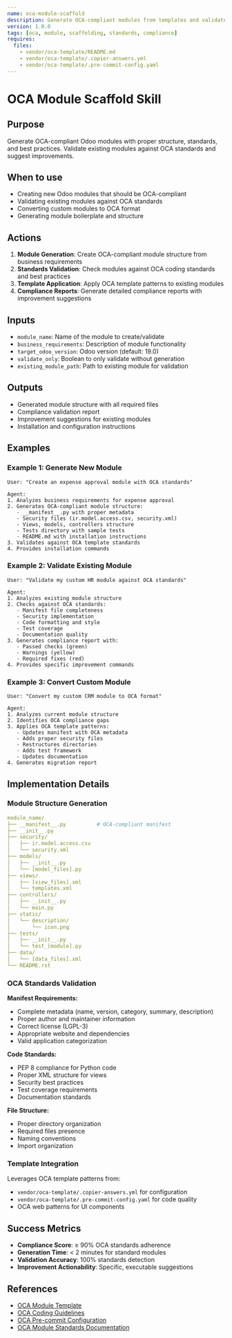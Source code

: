 ```yaml
---
name: oca-module-scaffold
description: Generate OCA-compliant modules from templates and validate against OCA standards
version: 1.0.0
tags: [oca, module, scaffolding, standards, compliance]
requires:
  files:
    - vendor/oca-template/README.md
    - vendor/oca-template/.copier-answers.yml
    - vendor/oca-template/.pre-commit-config.yaml
---
```


# OCA Module Scaffold Skill

## Purpose

Generate OCA-compliant Odoo modules with proper structure, standards, and best practices. Validate existing modules against OCA standards and suggest improvements.

## When to use

- Creating new Odoo modules that should be OCA-compliant
- Validating existing modules against OCA standards
- Converting custom modules to OCA format
- Generating module boilerplate and structure

## Actions

1. **Module Generation**: Create OCA-compliant module structure from business requirements
2. **Standards Validation**: Check modules against OCA coding standards and best practices
3. **Template Application**: Apply OCA template patterns to existing modules
4. **Compliance Reports**: Generate detailed compliance reports with improvement suggestions

## Inputs

- `module_name`: Name of the module to create/validate
- `business_requirements`: Description of module functionality
- `target_odoo_version`: Odoo version (default: 19.0)
- `validate_only`: Boolean to only validate without generation
- `existing_module_path`: Path to existing module for validation

## Outputs

- Generated module structure with all required files
- Compliance validation report
- Improvement suggestions for existing modules
- Installation and configuration instructions

## Examples

### Example 1: Generate New Module
```
User: "Create an expense approval module with OCA standards"

Agent:
1. Analyzes business requirements for expense approval
2. Generates OCA-compliant module structure:
   - __manifest__.py with proper metadata
   - Security files (ir.model.access.csv, security.xml)
   - Views, models, controllers structure
   - Tests directory with sample tests
   - README.md with installation instructions
3. Validates against OCA template standards
4. Provides installation commands
```

### Example 2: Validate Existing Module
```
User: "Validate my custom HR module against OCA standards"

Agent:
1. Analyzes existing module structure
2. Checks against OCA standards:
   - Manifest file completeness
   - Security implementation
   - Code formatting and style
   - Test coverage
   - Documentation quality
3. Generates compliance report with:
   - Passed checks (green)
   - Warnings (yellow)
   - Required fixes (red)
4. Provides specific improvement commands
```

### Example 3: Convert Custom Module
```
User: "Convert my custom CRM module to OCA format"

Agent:
1. Analyzes current module structure
2. Identifies OCA compliance gaps
3. Applies OCA template patterns:
   - Updates manifest with OCA metadata
   - Adds proper security files
   - Restructures directories
   - Adds test framework
   - Updates documentation
4. Generates migration report
```

## Implementation Details

### Module Structure Generation

```yaml
module_name/
├── __manifest__.py          # OCA-compliant manifest
├── __init__.py
├── security/
│   ├── ir.model.access.csv
│   └── security.xml
├── models/
│   ├── __init__.py
│   └── [model_files].py
├── views/
│   ├── [view_files].xml
│   └── templates.xml
├── controllers/
│   ├── __init__.py
│   └── main.py
├── static/
│   └── description/
│       └── icon.png
├── tests/
│   ├── __init__.py
│   └── test_[module].py
├── data/
│   └── [data_files].xml
└── README.rst
```

### OCA Standards Validation

**Manifest Requirements:**
- Complete metadata (name, version, category, summary, description)
- Proper author and maintainer information
- Correct license (LGPL-3)
- Appropriate website and dependencies
- Valid application categorization

**Code Standards:**
- PEP 8 compliance for Python code
- Proper XML structure for views
- Security best practices
- Test coverage requirements
- Documentation standards

**File Structure:**
- Proper directory organization
- Required files presence
- Naming conventions
- Import organization

### Template Integration

Leverages OCA template patterns from:
- `vendor/oca-template/.copier-answers.yml` for configuration
- `vendor/oca-template/.pre-commit-config.yaml` for code quality
- OCA web patterns for UI components

## Success Metrics

- **Compliance Score**: ≥ 90% OCA standards adherence
- **Generation Time**: < 2 minutes for standard modules
- **Validation Accuracy**: 100% standards detection
- **Improvement Actionability**: Specific, executable suggestions

## References

- [OCA Module Template](vendor/oca-template/)
- [OCA Coding Guidelines](vendor/oca-template/README.md)
- [OCA Pre-commit Configuration](vendor/oca-template/.pre-commit-config.yaml)
- [OCA Module Standards Documentation](vendor/oca-web/doc/standards.md)

